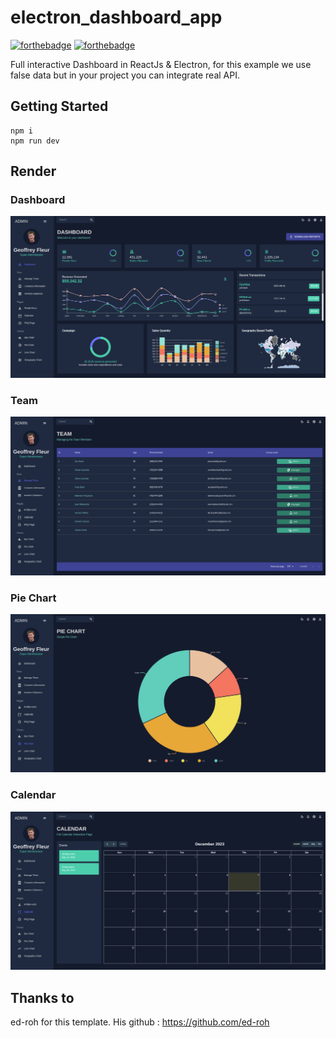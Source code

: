 # electron_dashboard_app

[![forthebadge](https://forthebadge.com/images/badges/made-with-javascript.svg)](https://forthebadge.com)
[![forthebadge](https://forthebadge.com/images/badges/built-by-developers.svg)](https://forthebadge.com)

Full interactive Dashboard in ReactJs & Electron, for this example we use false data but in your project you can integrate real API.

## Getting Started

```shell
npm i
npm run dev
```

## Render

### Dashboard
![dashboard.png](public%2Fassets%2Fimg%2Fdashboard.png)

### Team
![scene1.png](public%2Fassets%2Fimg%2Fscene1.png)

### Pie Chart
![scene2.png](public%2Fassets%2Fimg%2Fscene2.png)

### Calendar
![scene3.png](public%2Fassets%2Fimg%2Fscene3.png)

## Thanks to
ed-roh for this template. His github :
https://github.com/ed-roh